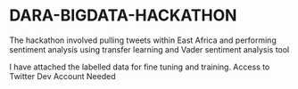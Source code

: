 # DARA-BIGDATA-HACKATHON


The hackathon involved pulling tweets within East Africa and performing sentiment analysis using transfer learning and Vader sentiment analysis tool

I have attached the labelled data for fine tuning and training.
Access to Twitter Dev Account Needed

